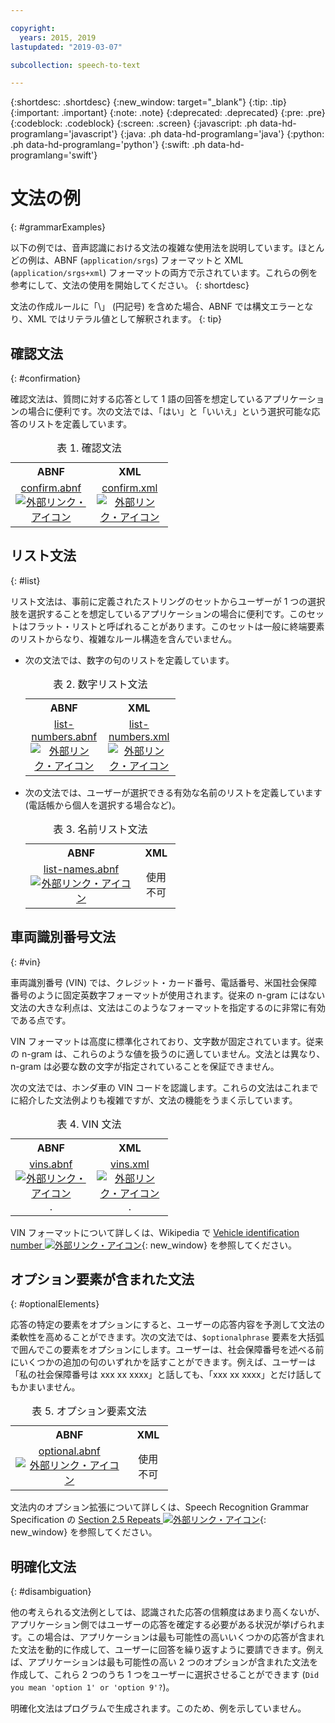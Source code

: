 ```yaml
---

copyright:
  years: 2015, 2019
lastupdated: "2019-03-07"

subcollection: speech-to-text

---
```


{:shortdesc: .shortdesc}
{:new_window: target="_blank"}
{:tip: .tip}
{:important: .important}
{:note: .note}
{:deprecated: .deprecated}
{:pre: .pre}
{:codeblock: .codeblock}
{:screen: .screen}
{:javascript: .ph data-hd-programlang='javascript'}
{:java: .ph data-hd-programlang='java'}
{:python: .ph data-hd-programlang='python'}
{:swift: .ph data-hd-programlang='swift'}

# 文法の例
{: #grammarExamples}

以下の例では、音声認識における文法の複雑な使用法を説明しています。ほとんどの例は、ABNF (`application/srgs`) フォーマットと XML (`application/srgs+xml`) フォーマットの両方で示されています。これらの例を参考にして、文法の使用を開始してください。
{: shortdesc}

文法の作成ルールに「\」 (円記号) を含めた場合、ABNF では構文エラーとなり、XML ではリテラル値として解釈されます。
{: tip}

## 確認文法
{: #confirmation}

確認文法は、質問に対する応答として 1 語の回答を想定しているアプリケーションの場合に便利です。次の文法では、「はい」と「いいえ」という選択可能な応答のリストを定義しています。

<table style="width:50%">
  <caption>表 1. 確認文法</caption>
  <tr>
    <th style="text-align:center">ABNF</th>
    <th style="text-align:center">XML</th>
  </tr>
  <tr>
    <td style="text-align:center">
      <a target="_blank" href="https://watson-developer-cloud.github.io/doc-tutorial-downloads/speech-to-text/grammars/confirm.abnf" download="confirm.abnf">confirm.abnf <img src="../../icons/launch-glyph.svg" alt="外部リンク・アイコン" title="外部リンク・アイコン"></a>
    </td>
    <td style="text-align:center">
      <a target="_blank" href="https://watson-developer-cloud.github.io/doc-tutorial-downloads/speech-to-text/grammars/confirm.xml" download="confirm.xml">confirm.xml <img src="../../icons/launch-glyph.svg" alt="外部リンク・アイコン" title="外部リンク・アイコン"></a>
    </td>
  </tr>
</table>

## リスト文法
{: #list}

リスト文法は、事前に定義されたストリングのセットからユーザーが 1 つの選択肢を選択することを想定しているアプリケーションの場合に便利です。このセットはフラット・リストと呼ばれることがあります。このセットは一般に終端要素のリストからなり、複雑なルール構造を含んでいません。

-   次の文法では、数字の句のリストを定義しています。

    <table style="width:50%">
      <caption>表 2. 数字リスト文法</caption>
      <tr>
        <th style="text-align:center">ABNF</th>
        <th style="text-align:center">XML</th>
      </tr>
      <tr>
        <td style="text-align:center">
          <a target="_blank" href="https://watson-developer-cloud.github.io/doc-tutorial-downloads/speech-to-text/grammars/list-numbers.abnf" download="list-numbers.abnf">list-numbers.abnf <img src="../../icons/launch-glyph.svg" alt="外部リンク・アイコン" title="外部リンク・アイコン"></a>
        </td>
        <td style="text-align:center">
          <a target="_blank" href="https://watson-developer-cloud.github.io/doc-tutorial-downloads/speech-to-text/grammars/list-numbers.xml" download="list-numbers.xml">list-numbers.xml <img src="../../icons/launch-glyph.svg" alt="外部リンク・アイコン" title="外部リンク・アイコン"></a>
        </td>
      </tr>
    </table>

-   次の文法では、ユーザーが選択できる有効な名前のリストを定義しています (電話帳から個人を選択する場合など)。

    <table style="width:50%">
      <caption>表 3. 名前リスト文法</caption>
      <tr>
        <th style="text-align:center">ABNF</th>
        <th style="text-align:center">XML</th>
      </tr>
      <tr>
        <td style="text-align:center">
          <a target="_blank" href="https://watson-developer-cloud.github.io/doc-tutorial-downloads/speech-to-text/grammars/list-names.abnf" download="list-names.abnf">list-names.abnf <img src="../../icons/launch-glyph.svg" alt="外部リンク・アイコン" title="外部リンク・アイコン"></a>
        </td>
        <td style="text-align:center">
          使用不可
        </td>
      </tr>
    </table>

## 車両識別番号文法
{: #vin}

車両識別番号 (VIN) では、クレジット・カード番号、電話番号、米国社会保障番号のように固定英数字フォーマットが使用されます。従来の n-gram にはない文法の大きな利点は、文法はこのようなフォーマットを指定するのに非常に有効である点です。

VIN フォーマットは高度に標準化されており、文字数が固定されています。従来の n-gram は、これらのような値を扱うのに適していません。文法とは異なり、n-gram は必要な数の文字が指定されていることを保証できません。

次の文法では、ホンダ車の VIN コードを認識します。これらの文法はこれまでに紹介した文法例よりも複雑ですが、文法の機能をうまく示しています。

<table style="width:50%">
  <caption>表 4. VIN 文法</caption>
  <tr>
    <th style="text-align:center">ABNF</th>
    <th style="text-align:center">XML</th>
  </tr>
  <tr>
    <td style="text-align:center">
      <a target="_blank" href="https://watson-developer-cloud.github.io/doc-tutorial-downloads/speech-to-text/grammars/vins.abnf" download="vins.abnf">vins.abnf <img src="../../icons/launch-glyph.svg" alt="外部リンク・アイコン" title="外部リンク・アイコン"></a>.
    </td>
    <td style="text-align:center">
      <a target="_blank" href="https://watson-developer-cloud.github.io/doc-tutorial-downloads/speech-to-text/grammars/vins.xml" download="vins.xml">vins.xml <img src="../../icons/launch-glyph.svg" alt="外部リンク・アイコン" title="外部リンク・アイコン"></a>.
    </td>
  </tr>
</table>

VIN フォーマットについて詳しくは、Wikipedia で [Vehicle identification number ![外部リンク・アイコン](../../icons/launch-glyph.svg "外部リンク・アイコン")](https://en.wikipedia.org/wiki/Vehicle_identification_number){: new_window} を参照してください。

## オプション要素が含まれた文法
{: #optionalElements}

応答の特定の要素をオプションにすると、ユーザーの応答内容を予測して文法の柔軟性を高めることができます。次の文法では、`$optionalphrase` 要素を大括弧で囲んでこの要素をオプションにします。ユーザーは、社会保障番号を述べる前にいくつかの追加の句のいずれかを話すことができます。例えば、ユーザーは「私の社会保障番号は xxx xx xxxx」と話しても、「xxx xx xxxx」とだけ話してもかまいません。

<table style="width:50%">
  <caption>表 5. オプション要素文法</caption>
  <tr>
    <th style="text-align:center">ABNF</th>
    <th style="text-align:center">XML</th>
  </tr>
  <tr>
    <td style="text-align:center">
      <a target="_blank" href="https://watson-developer-cloud.github.io/doc-tutorial-downloads/speech-to-text/grammars/optional.abnf" download="optional.abnf">optional.abnf <img src="../../icons/launch-glyph.svg" alt="外部リンク・アイコン" title="外部リンク・アイコン"></a>
    </td>
    <td style="text-align:center">
      使用不可
    </td>
  </tr>
</table>

文法内のオプション拡張について詳しくは、Speech Recognition Grammar Specification の [Section 2.5 Repeats ![外部リンク・アイコン](../../icons/launch-glyph.svg "外部リンク・アイコン")](https://www.w3.org/TR/speech-grammar/#S2.5){: new_window} を参照してください。

## 明確化文法
{: #disambiguation}

他の考えられる文法例としては、認識された応答の信頼度はあまり高くないが、アプリケーション側ではユーザーの応答を確定する必要がある状況が挙げられます。この場合は、アプリケーションは最も可能性の高いいくつかの応答が含まれた文法を動的に作成して、ユーザーに回答を繰り返すように要請できます。例えば、アプリケーションは最も可能性の高い 2 つのオプションが含まれた文法を作成して、これら 2 つのうち 1 つをユーザーに選択させることができます (`Did you mean 'option 1' or 'option 9'?`)。

明確化文法はプログラムで生成されます。このため、例を示していません。
